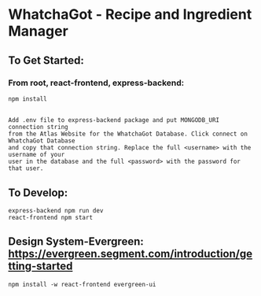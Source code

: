 # WhatchaGot - Recipe and Ingredient Manager

## To Get Started:
### From root, react-frontend, express-backend:
    npm install 
    
## 
    Add .env file to express-backend package and put MONGODB_URI connection string
    from the Atlas Website for the WhatchaGot Database. Click connect on WhatchaGot Database
    and copy that connection string. Replace the full <username> with the username of your
    user in the database and the full <password> with the password for that user.
    

## To Develop:
    express-backend npm run dev
    react-frontend npm start

## Design System-Evergreen: https://evergreen.segment.com/introduction/getting-started
    npm install -w react-frontend evergreen-ui
